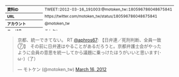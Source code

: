 <table style="font-size: 9pt; width: 610px; margin-bottom: 20px; height: 80px;">
<tbody>
    <tr>
        <th align=left>資料ID</th>
        <td align=left>TWEET::2012-03-16_191003:@motoken_tw::180596786048675841</td>
    </tr>
    <tr>
        <th align=left>URL</th>
        <td align=left>https://twitter.com/motoken_tw/status/180596786048675841</td>
    </tr>
    <tr>
        <th align=left>アカウント</th>
        <td align=left>@motoken_tw</td>
    </tr>
    <tr>
        <th align=left>ユーザ名</th>
        <td align=left>モトケン</td>
    </tr>
    <tr>
        <th align=left>ツイートの記録日時</th>
        <td align=left>created_at 2022-08-24_1500</td>
    </tr>
</tbody>
</table>
<blockquote class="twitter-tweet" data-width="450"  data-lang="ja"><p lang="ja" dir="ltr">京都、統一できてない。 RT <a href="https://twitter.com/aphros67?ref_src=twsrc%5Etfw">@aphros67</a>: 【日弁連／死刑判断、全員一致⑦】　その前に日弁連はやることがあるだろうと。京都弁護士会がやったように会員の意思を統一してから議題に乗っけたほうがいいと思います(･ω･)（了）</p>&mdash; モトケン (@motoken_tw) <a href="https://twitter.com/motoken_tw/status/180596786048675841?ref_src=twsrc%5Etfw">March 16, 2012</a></blockquote>
<script async src="https://platform.twitter.com/widgets.js" charset="utf-8"></script>


